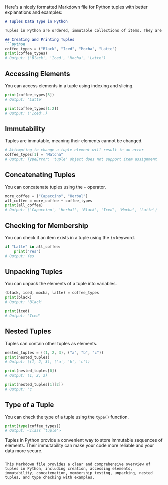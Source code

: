 Here's a nicely formatted Markdown file for Python tuples with better explanations and examples:

```markdown
# Tuples Data Type in Python

Tuples in Python are ordered, immutable collections of items. They are similar to lists, but unlike lists, tuples cannot be changed after they are created, which can enhance performance and ensure data integrity.

## Creating and Printing Tuples
```python
coffee_types = ("Black", "Iced", "Mocha", "Latte")
print(coffee_types)
# Output: ('Black', 'Iced', 'Mocha', 'Latte')
```

## Accessing Elements
You can access elements in a tuple using indexing and slicing.
```python
print(coffee_types[3])
# Output: 'Latte'

print(coffee_types[1:2])
# Output: ('Iced',)
```

## Immutability
Tuples are immutable, meaning their elements cannot be changed.
```python
# Attempting to change a tuple element will result in an error
coffee_types[1] = "Matcha"
# Output: TypeError: 'tuple' object does not support item assignment
```

## Concatenating Tuples
You can concatenate tuples using the `+` operator.
```python
more_coffee = ("Capaccino", "Herbal")
all_coffee = more_coffee + coffee_types
print(all_coffee)
# Output: ('Capaccino', 'Herbal', 'Black', 'Iced', 'Mocha', 'Latte')
```

## Checking for Membership
You can check if an item exists in a tuple using the `in` keyword.
```python
if "Latte" in all_coffee:
    print("Yes")
# Output: Yes
```

## Unpacking Tuples
You can unpack the elements of a tuple into variables.
```python
(black, iced, mocha, latte) = coffee_types
print(black)
# Output: 'Black'

print(iced)
# Output: 'Iced'
```

## Nested Tuples
Tuples can contain other tuples as elements.
```python
nested_tuples = ((1, 2, 3), ("a", "b", "c"))
print(nested_tuples)
# Output: ((1, 2, 3), ('a', 'b', 'c'))

print(nested_tuples[0])
# Output: (1, 2, 3)

print(nested_tuples[1][2])
# Output: 'c'
```

## Type of a Tuple
You can check the type of a tuple using the `type()` function.
```python
print(type(coffee_types))
# Output: <class 'tuple'>
```

Tuples in Python provide a convenient way to store immutable sequences of elements. Their immutability can make your code more reliable and your data more secure.
```

This Markdown file provides a clear and comprehensive overview of tuples in Python, including creation, accessing elements, immutability, concatenation, membership testing, unpacking, nested tuples, and type checking with examples.